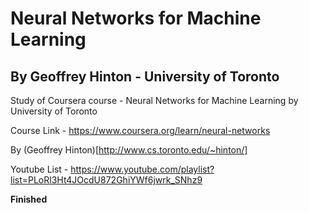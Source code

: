 # Neural Networks for Machine Learning
## By Geoffrey Hinton - University of Toronto
Study of Coursera course - Neural Networks for Machine Learning by University of Toronto

Course Link - https://www.coursera.org/learn/neural-networks

By (Geoffrey Hinton)[http://www.cs.toronto.edu/~hinton/]

Youtube List - https://www.youtube.com/playlist?list=PLoRl3Ht4JOcdU872GhiYWf6jwrk_SNhz9

**Finished**
